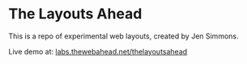The Layouts Ahead
=================

This is a repo of experimental web layouts, created by Jen Simmons.

Live demo at: [labs.thewebahead.net/thelayoutsahead](http://labs.thewebahead.net/thelayoutsahead/)

